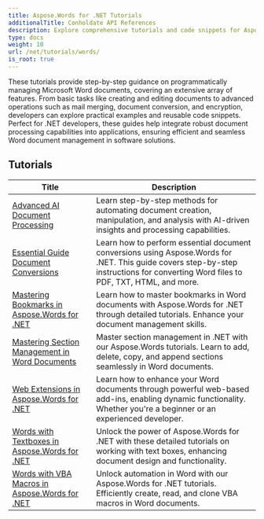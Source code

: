 ```yaml
---
title: Aspose.Words for .NET Tutorials
additionalTitle: Conholdate API References
description: Explore comprehensive tutorials and code snippets for Aspose.Words for .NET! From beginner-friendly basics to advanced features, provide step-by-step instructions.
type: docs
weight: 10
url: /net/tutorials/words/
is_root: true
---
```


These tutorials provide step-by-step guidance on programmatically managing Microsoft Word documents, covering an extensive array of features. From basic tasks like creating and editing documents to advanced operations such as mail merging, document conversion, and encryption, developers can explore practical examples and reusable code snippets. Perfect for .NET developers, these guides help integrate robust document processing capabilities into applications, ensuring efficient and seamless Word document management in software solutions.

## Tutorials
| Title | Description |
| --- | --- | 
| [Advanced AI Document Processing](./advanced-ai-document-processing/) | Learn step-by-step methods for automating document creation, manipulation, and analysis with AI-driven insights and processing capabilities. |
| [Essential Guide Document Conversions](./essential-guide-document-conversions/) | Learn how to perform essential document conversions using Aspose.Words for .NET. This guide covers step-by-step instructions for converting Word files to PDF, TXT, HTML, and more. | 
| [Mastering Bookmarks in Aspose.Words for .NET](./mastering-bookmarks/) | Learn how to master bookmarks in Word documents with Aspose.Words for .NET through detailed tutorials. Enhance your document management skills. | 
| [Mastering Section Management in Word Documents](./section-management/) | Master section management in .NET with our Aspose.Words tutorials. Learn to add, delete, copy, and append sections seamlessly in Word documents. | 
| [Web Extensions in Aspose.Words for .NET](./web-extensions/) | Learn how to enhance your Word documents through powerful web-based add-ins, enabling dynamic functionality. Whether you're a beginner or an experienced developer. | 
| [Words with Textboxes in Aspose.Words for .NET](./words-with-textboxes/) | Unlock the power of Aspose.Words for .NET with these detailed tutorials on working with text boxes, enhancing document design and functionality. | 
| [Words with VBA Macros in Aspose.Words for .NET](./words-with-vba-macros/) | Unlock automation in Word with our Aspose.Words for .NET tutorials. Efficiently create, read, and clone VBA macros in Word documents. | 
